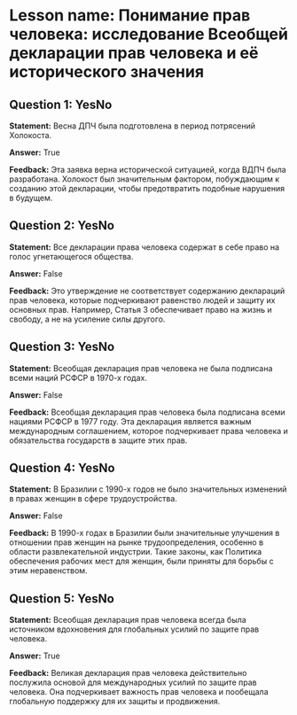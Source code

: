 # Lesson name: Понимание прав человека: исследование Всеобщей декларации прав человека и её исторического значения

## Question 1: YesNo

**Statement:** Весна ДПЧ была подготовлена в период потрясений Холокоста.

**Answer:** True

**Feedback:**
Эта заявка верна исторической ситуацией, когда ВДПЧ была разработана. Холокост был значительным фактором, побуждающим к созданию этой декларации, чтобы предотвратить подобные нарушения в будущем.


## Question 2: YesNo

**Statement:** Все декларации права человека содержат в себе право на голос угнетающегося общества.

**Answer:** False

**Feedback:**
Это утверждение не соответствует содержанию деклараций прав человека, которые подчеркивают равенство людей и защиту их основных прав. Например, Статья 3 обеспечивает право на жизнь и свободу, а не на усиление силы другого.


## Question 3: YesNo

**Statement:** Всеобщая декларация прав человека не была подписана всеми наций РСФСР в 1970-х годах.

**Answer:** False

**Feedback:**
Всеобщая декларация прав человека была подписана всеми нациями РСФСР в 1977 году. Эта декларация является важным международным соглашением, которое подчеркивает права человека и обязательства государств в защите этих прав.


## Question 4: YesNo

**Statement:** В Бразилии с 1990-х годов не было значительных изменений в правах женщин в сфере трудоустройства.

**Answer:** False

**Feedback:**
В 1990-х годах в Бразилии были значительные улучшения в отношении прав женщин на рынке трудоопределения, особенно в области развлекательной индустрии. Такие законы, как Политика обеспечения рабочих мест для женщин, были приняты для борьбы с этим неравенством.


## Question 5: YesNo

**Statement:** Всеобщая декларация прав человека всегда была источником вдохновения для глобальных усилий по защите прав человека.

**Answer:** True

**Feedback:**
Великая декларация прав человека действительно послужила основой для международных усилий по защите прав человека. Она подчеркивает важность прав человека и пообещала глобальную поддержку для их защиты и продвижения.


